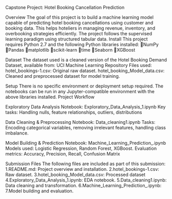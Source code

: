 Capstone Project: Hotel Booking Cancellation Prediction

Overview
The goal of this project is to build a machine learning model capable of predicting hotel booking cancellations using customer and booking data. This helps hoteliers in managing revenue, inventory, and overbooking strategies efficiently. The project follows the supervised learning paradigm using structured tabular data.
Install
This project requires Python 2.7 and the following Python libraries installed:
NumPy
Pandas
matplotlib
scikit-learn
time
Seaborn
XGBoost

Dataset
The dataset used is a cleaned version of the Hotel Booking Demand Dataset, available from:
UCI Machine Learning Repository
Files used: hotel_bookings-1.csv: Original raw dataset.
hotel_booking_Model_data.csv: Cleaned and preprocessed dataset for model training.

Setup
There is no specific environment or deployment setup required. The notebooks can be run in any Jupyter-compatible environment with the above libraries installed.
Project Workflow

Exploratory Data Analysis
Notebook: Exploratory_Data_Analysis_1.ipynb
Key tasks: Handling nulls, feature relationships, outliers, distributions

Data Cleaning & Preprocessing
Notebook: Data_cleaning1.ipynb
Tasks: Encoding categorical variables, removing irrelevant features, handling class imbalance.

Model Building & Prediction
Notebook: Machine_Learning_Prediction_.ipynb
Models used: Logistic Regression, Random Forest, XGBoost.
Evaluation metrics: Accuracy, Precision, Recall, Confusion Matrix

Submission Files
The following files are included as part of this submission:
1.README.md: Project overview and installation.
2.hotel_bookings-1.csv: Raw dataset.
3.hotel_booking_Model_data.csv: Processed dataset
4.Exploratory_Data_Analysis_1.ipynb: EDA notebook.
5.Data_cleaning1.ipynb: Data cleaning and transformation.
6.Machine_Learning_Prediction_.ipynb: 
7.Model building and evaluation.






